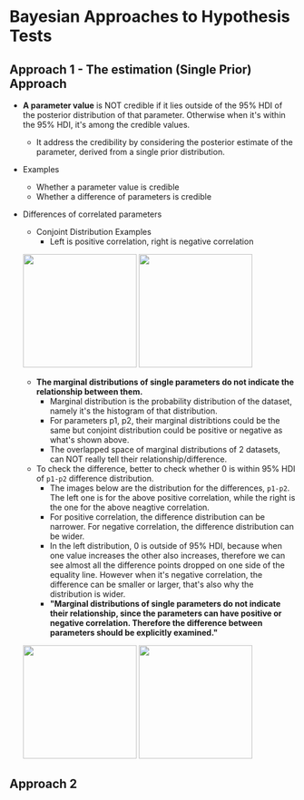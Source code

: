 # Bayesian Approaches to Hypothesis Tests

## Approach 1 - The estimation (Single Prior) Approach
* <b>A parameter value</b> is NOT credible if it lies outside of the 95% HDI of the posterior distribution of that parameter. Otherwise when it's within the 95% HDI, it's among the credible values.
  * It address the credibility by considering the posterior estimate of the parameter, derived from a single prior distribution.
* Examples
  * Whether a parameter value is credible
  * Whether a difference of parameters is credible
* Differences of correlated parameters
  * Conjoint Distribution Examples
    * Left is positive correlation, right is negative correlation
  <p align="left">
  <img width="200" height="200" src="https://github.com/hanhanwu/Hanhan_Data_Science_Practice/blob/master/Applied_Statistics/images/conjoint_dist_pos.png">
   <img width="200" height="200" src="https://github.com/hanhanwu/Hanhan_Data_Science_Practice/blob/master/Applied_Statistics/images/conjoint_dist_neg.png">
  </p>

  * <b>The marginal distributions of single parameters do not indicate the relationship between them.</b>
    * Marginal distribution is the probability distribution of the dataset, namely it's the histogram of that distribution.
    * For parameters p1, p2, their marginal distribtions could be the same but conjoint distribution could be positive or negative as what's shown above.
    * The overlapped space of marginal distributions of 2 datasets, can NOT really tell their relationship/difference.
  * To check the difference, better to check whether 0 is within 95% HDI of `p1-p2` difference distribution.
    * The images below are the distribution for the differences, `p1-p2`. The left one is for the above positive correlation, while the right is the one for the above neagtive correlation.
    * For positive correlation, the difference distribution can be narrower. For negative correlation, the difference distribution can be wider.
    * In the left distribution, 0 is outside of 95% HDI, because when one value increases the other also increases, therefore we can see almost all the difference points dropped on one side of the equality line. However when it's negative correlation, the difference can be smaller or larger, that's also why the distribution is wider.
    * <b>"Marginal distributions of single parameters do not indicate their relationship, since the parameters can have positive or negative correlation. Therefore the difference between parameters should be explicitly examined."</b>
  <p align="left">
  <img width="200" height="200" src="https://github.com/hanhanwu/Hanhan_Data_Science_Practice/blob/master/Applied_Statistics/images/post_diff_dist.PNG">
   <img width="200" height="200" src="https://github.com/hanhanwu/Hanhan_Data_Science_Practice/blob/master/Applied_Statistics/images/neg_diff_dist.PNG">
  </p>
    
## Approach 2
